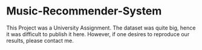 # Music-Recommender-System

This Project was a University Assignment. The dataset was quite big, hence it was difficult to publish it here. However, if one desires to reproduce our results, please contact me.
